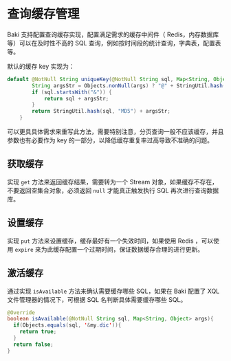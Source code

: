 # 查询缓存管理

Baki 支持配置查询缓存实现，配置满足需求的缓存中间件（ Redis，内存数据库等）可以在及时性不高的 SQL 查询，例如按时间段的统计查询，字典表，配置表等。

默认的缓存 key 实现为：

```java
default @NotNull String uniqueKey(@NotNull String sql, Map<String, Object> args) {
        String argsStr = Objects.nonNull(args) ? "@" + StringUtil.hash(args.toString(), "MD5") : "";
        if (sql.startsWith("&")) {
            return sql + argsStr;
        }
        return StringUtil.hash(sql, "MD5") + argsStr;
    }
```

可以更具具体需求来重写此方法，需要特别注意，分页查询一般不应该缓存，并且参数也有必要作为 key 的一部分，以降低缓存重复率过高导致不准确的问题。

## 获取缓存

实现 `get` 方法来返回缓存结果，需要转为一个 Stream 对象，如果缓存不存在，不要返回空集合对象，必须返回 `null` 才能真正触发执行 SQL 再次进行查询数据库。

## 设置缓存

实现 `put` 方法来设置缓存，缓存最好有一个失效时间，如果使用 Redis ，可以使用 `expire` 来为此缓存配置一个过期时间，保证数据缓存合理的进行更新。

## 激活缓存

通过实现 `isAvailable` 方法来确认需要缓存哪些 SQL，如果在 Baki 配置了 XQL 文件管理器的情况下，可根据 SQL 名判断具体需要缓存哪些 SQL。 

```java
@Override
boolean isAvailable(@NotNull String sql, Map<String, Object> args){
  if(Objects.equals(sql, '&my.dic')){
    return true;
  }
  return false;
}
```

